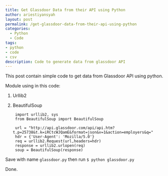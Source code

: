 ```yaml
---
title: Get Glassdoor Data from their API using Python
author: ariestiyansyah
layout: post
permalink: /get-glassdoor-data-from-their-api-using-python
categories:
  - Python
  - Code
tags:
- python
- code
- csv
description: Code to generate data from glassdoor API
---
```

This post contain simple code to get data from Glassdoor API using python.

Module using in this code:

1. Urllib2
2. BeautifulSoup

		import urllib2, sys
		from BeautifulSoup import BeautifulSoup
        
		url = "http://api.glassdoor.com/api/api.htm?t.p=25738&t.k=iRCtcWJQamE&format=json&v=1&action=employers&q="
		hdr = {'User-Agent': 'Mozilla/5.0'}
		req = urllib2.Request(url,headers=hdr)
		response = urllib2.urlopen(req)
		soup = BeautifulSoup(response)
    
Save with name `glassdoor.py` then run `$ python glassdoor.py` 

Done.
